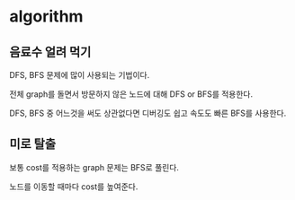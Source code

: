 # algorithm
## 음료수 얼려 먹기
DFS, BFS 문제에 많이 사용되는 기법이다.

전체 graph를 돌면서 방문하지 않은 노드에 대해 DFS or BFS를 적용한다.

DFS, BFS 중 어느것을 써도 상관없다면 디버깅도 쉽고 속도도 빠른 BFS를 사용한다.

## 미로 탈출
보통 cost를 적용하는 graph 문제는 BFS로 풀린다.

노드를 이동할 때마다 cost를 높여준다.
